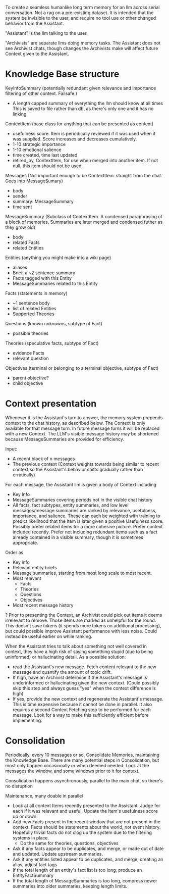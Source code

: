 To create a seamless humanlike long term memory for an llm across serial conversation. Not a rag on a pre-existing dataset. It is intended that the system be invisible to the user, and require no tool use or other changed behavior from the Assistant.

"Assistant" is the llm talking to the user.

"Archivists" are separate llms doing memory tasks. The Assistant does not see Archivist chats, though changes the Archivists make will affect future Context given to the Assistant.


# Knowledge Base structure

KeyInfoSummary (potentially redundant given relevance and importance filtering of other context. Failsafe.)
- A length capped summary of everything the llm should know at all times
This is saved to file rather than db, as there's only one and it has no linking.

ContextItem (base class for anything that can be presented as context)
- usefulness score. Item is periodically reviewed if it was used when it was supplied. Score increases and decreases cumulatively.
- 1-10 strategic importance
- 1-10 emotional salience
- time created, time last updated
- retired_by, ContextItem, for use when merged into another item. If not null, this item should not be used.

Messages (Not important enough to be ContextItem. straight from the chat. Goes into MessageSumary)
- body
- sender
- summary: MessageSummary
- time sent

MessageSummary (Subclass of ContextItem. A condensed paraphrasing of a block of memories. Summaries are later merged and condensed futher as they grow old)
- body
- related Facts
- related Entities

Entities (anything you might make into a wiki page)
- aliases
- Brief, a ~2 sentence summary
- Facts tagged with this Entity
- MessageSummaries related to this Entity 

Facts (statements in memory)
- ~1 sentence body
- list of related Entities
- Supported Theories

Questions (known unknowns, subtype of Fact)
- possible theories

Theories (speculative facts, subtype of Fact)
- evidence Facts
- relevant question

Objectives (terminal or belonging to a terminal objective, subtype of Fact)
- parent objective?
- child objective



# Context presentation

Whenever it is the Assistant's turn to answer, the memory system prepends context to the chat history, as described below.
The Context is only available for that message turn. In future message turns it will be replaced with a new Context. The LLM's visible message history may be shortened because MessageSummaries are provided for efficiency.

Input:
- A recent block of n messages
- The previous context (Context weights towards being similar to recent context so the Assistant's behavior shifts gradually rather than erratically)


For each message, the Assistant llm is given a body of Context including
- Key Info
- MessageSummaries covering periods not in the visible chat history
- All facts, fact subtypes, entity summaries, and low level messages/message summaries are ranked by relevance, usefulness, importance, and salience. These can each be weighted with training to predict likelihood that the Item is later given a positive Usefulness score. Possibly prefer related items for a more cohesive picture. Prefer context included recently. Prefer not including redundant items such as a fact already contained in a visible summary, though it is sometimes appropriate.

Order as
- Key info
- Relevant entity briefs
- Message summaries, starting from most long scale to most recent.
- Most relevant
	- Facts
	- Theories
	- Questions
	- Objectives
- Most recent message history

? Prior to presenting the Context, an Archivist could pick out items it deems irrelevant to remove. Those items are marked as unhelpful for the round. This doesn't save tokens (it spends more tokens on additional processing), but could possible improve Assistant performance with less noise. Could instead be useful earlier on while ranking.

When the Assistant tries to talk about something not well covered in context, they have a high risk of saying something stupid (due to being uninformed) or hallucinating detail.
As a possible solution:
- read the Assistant's new message. Fetch content relevant to the new message and quantify the amount of topic drift.
- If high, have an Archivist determine if the Assistant's message is underinformed or hallucinating given the new context. (Could possibly skip this step and always guess "yes" when the context difference is high)
- If yes, provide the new context and regenerate the Assistant's message.
This is time expensive because it cannot be done in parallel. It also requires a second Context Fetching step to be performed for each message. Look for a way to make this sufficiently efficient before implementing.

# Consolidation

Periodically, every 10 messages or so, Consolidate Memories, maintaining the Knowledge Base. There are many potential steps in Consolidation, but most only happen occasionally or when deemed needed.
Look at the messages the window, and some windows prior to it for context.

Consolidation happens asynchronously, parallel to the main chat, so there's no disruption


Maintenance, many doable in parallel
- Look at all context Items recently presented to the Assistant. Judge for each if it was relevant and useful. Update the Item's usefulness score up or down.
- Add new Facts present in the recent window that are not present in the context. Facts should be statements about the world, not event history. Hopefully trivial facts do not clog up the system due to the filtering systems in place.
	- Do the same for theories, questions, objectives
- Ask if any facts appear to be duplicates, and merge, or made out of date and updated. Update upstream summaries. 
- Ask if any entities listed appear to be duplicates, and merge, creating an alias, adjust fact tags
- If the total length of an entity's fact list is too long, produce an EntityFactSummary
- If the total length of MessageSummaries is too long, compress newer summaries into older summaries, keeping length limits.